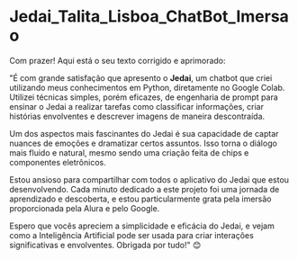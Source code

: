 # Jedai_Talita_Lisboa_ChatBot_Imersao
Com prazer! Aqui está o seu texto corrigido e aprimorado:

"É com grande satisfação que apresento o **Jedai**, um chatbot que criei utilizando meus conhecimentos em Python, diretamente no Google Colab. Utilizei técnicas simples, porém eficazes, de engenharia de prompt para ensinar o Jedai a realizar tarefas como classificar informações, criar histórias envolventes e descrever imagens de maneira descontraída.

Um dos aspectos mais fascinantes do Jedai é sua capacidade de captar nuances de emoções e dramatizar certos assuntos. Isso torna o diálogo mais fluido e natural, mesmo sendo uma criação feita de chips e componentes eletrônicos. 

Estou ansioso para compartilhar com todos o aplicativo do Jedai que estou desenvolvendo. Cada minuto dedicado a este projeto foi uma jornada de aprendizado e descoberta, e estou particularmente grata pela imersão proporcionada pela Alura e pelo Google.

Espero que vocês apreciem a simplicidade e eficácia do Jedai, e vejam como a Inteligência Artificial pode ser usada para criar interações significativas e envolventes. Obrigada por tudo!" 😊
